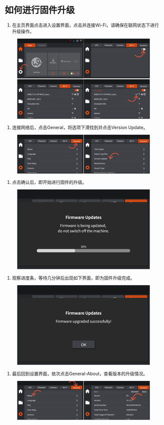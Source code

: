 # 如何进行固件升级

1. 在主页界面点击进入设置界面，点击并连接Wi-Fi，请确保在联网状态下进行升级操作。

<figure><img src="../../../.gitbook/assets/image (31).png" alt=""><figcaption></figcaption></figure>

1. 连接网络后，点击General，将选项下滑找到并点击Version Update。

<figure><img src="../../../.gitbook/assets/image (32).png" alt=""><figcaption></figcaption></figure>

1. 点击确认后，即开始进行固件的升级。

<figure><img src="../../../.gitbook/assets/image (33).png" alt="" width="519"><figcaption></figcaption></figure>

1. 观察进度条，等待几分钟后出现如下界面，即为固件升级完成。

<figure><img src="../../../.gitbook/assets/image (34).png" alt="" width="519"><figcaption></figcaption></figure>

1. 最后回到设置界面，依次点击General-About，查看版本的升级情况。

<figure><img src="../../../.gitbook/assets/image (35).png" alt=""><figcaption></figcaption></figure>
